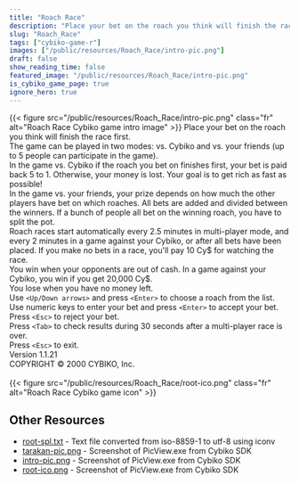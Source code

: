 ```yaml
---
title: "Roach Race"
description: "Place your bet on the roach you think will finish the race first. The game can be played in two modes: vs. Cybiko and vs. your friends (up to 5 people can participate in the game). In the game vs. Cybiko if the roach you bet on finishes first, your bet is paid back 5 to 1. Othe..."
slug: "Roach_Race"
tags: ["cybiko-game-r"]
images: ["/public/resources/Roach_Race/intro-pic.png"]
draft: false
show_reading_time: false
featured_image: "/public/resources/Roach_Race/intro-pic.png"
is_cybiko_game_page: true
ignore_hero: true
---
```

{{< figure src="/public/resources/Roach_Race/intro-pic.png" class="fr" alt="Roach Race Cybiko game intro image" >}}
Place your bet on the roach you think will finish the race first. \
The game can be played in two modes: vs. Cybiko and vs. your friends (up to 5 people can participate in the game). \
In the game vs. Cybiko if the roach you bet on finishes first, your bet is paid back 5 to 1. Otherwise, your money is lost. Your goal is to get rich as fast as possible! \
In the game vs. your friends, your prize depends on how much the other players have bet on which roaches. All bets are added and divided between the winners. If a bunch of people all bet on the winning roach, you have to split the pot. \
Roach races start automatically every 2.5 minutes in multi-player mode, and every 2 minutes in a game against your Cybiko, or after all bets have been placed. If you make no bets in a race, you'll pay 10 Cy$ for watching the race. \
You win when your opponents are out of cash. In a game against your Cybiko, you win if you get 20,000 Cy$. \
You lose when you have no money left. \
Use `<Up/Down arrows>`  and press `<Enter>`  to choose a roach from the list. \
Use numeric keys to enter your bet and press `<Enter>`  to accept your bet. Press `<Esc>`  to reject your bet. \
Press `<Tab>`  to check results during 30 seconds after a multi-player race is over. \
Press `<Esc>`  to exit. \
Version 1.1.21 \
COPYRIGHT © 2000 CYBIKO, Inc. \
 \
 {{< figure src="/public/resources/Roach_Race/root-ico.png" class="fr" alt="Roach Race Cybiko game icon" >}}

## Other Resources
* [root-spl.txt](/public/resources/Roach_Race/root-spl.txt) - Text file converted from iso-8859-1 to utf-8 using iconv
* [tarakan-pic.png](/public/resources/Roach_Race/tarakan-pic.png) - Screenshot of PicView.exe from Cybiko SDK
* [intro-pic.png](/public/resources/Roach_Race/intro-pic.png) - Screenshot of PicView.exe from Cybiko SDK
* [root-ico.png](/public/resources/Roach_Race/root-ico.png) - Screenshot of PicView.exe from Cybiko SDK
